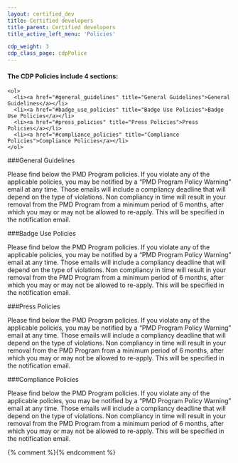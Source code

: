 ```yaml
---
layout: certified_dev
title: Certified developers
title_parent: Certified developers
title_active_left_menu: 'Policies'

cdp_weight: 3
cdp_class_page: cdpPolice
---
```


<div class="wrapperAnchors">
	<h4>The CDP  Policies include 4 sections:</h4>
	
	<ol>
	  <li><a href="#general_guidelines" title="General Guidelines">General Guidelines</a></li>
	  <li><a href="#badge_use_policies" title="Badge Use Policies">Badge Use Policies</a></li>
	  <li><a href="#press_policies" title="Press Policies">Press Policies</a></li>
	  <li><a href="#compliance_policies" title="Compliance Policies">Compliance Policies</a></li>
	</ol>
</div>

<a name="general_guidelines">
</a>
###General Guidelines

Please find below the PMD Program policies. If you violate any of the applicable policies, you may be notified by a “PMD Program Policy Warning” email at any time. Those emails will include a compliancy deadline that will depend on the type of violations. Non compliancy in time will result in your removal from the PMD Program from a minimum period of 6 months, after which you may or may not be allowed to re-apply. This will be specified in the notification email.



<a name="badge_use_policies">
</a>
###Badge Use Policies

Please find below the PMD Program policies. If you violate any of the applicable policies, you may be notified by a “PMD Program Policy Warning” email at any time. Those emails will include a compliancy deadline that will depend on the type of violations. Non compliancy in time will result in your removal from the PMD Program from a minimum period of 6 months, after which you may or may not be allowed to re-apply. This will be specified in the notification email.


<a name="press_policies">
</a>
###Press Policies

Please find below the PMD Program policies. If you violate any of the applicable policies, you may be notified by a “PMD Program Policy Warning” email at any time. Those emails will include a compliancy deadline that will depend on the type of violations. Non compliancy in time will result in your removal from the PMD Program from a minimum period of 6 months, after which you may or may not be allowed to re-apply. This will be specified in the notification email.


<a name="compliance_policies">
</a>
###Compliance Policies

Please find below the PMD Program policies. If you violate any of the applicable policies, you may be notified by a “PMD Program Policy Warning” email at any time. Those emails will include a compliancy deadline that will depend on the type of violations. Non compliancy in time will result in your removal from the PMD Program from a minimum period of 6 months, after which you may or may not be allowed to re-apply. This will be specified in the notification email.


{% comment %}<!-- Smooth scroll to -->{% endcomment %}
<script type="text/javascript" src="{{ PATH }}/assets/themes/twitter/js/scrollTo.js">
</script>
<script type="text/javascript">
	$(function(){
	
		$("ol a").on('click', function (element) { 
			var thisLink = $(this);
			scrollTo(thisLink);
		});
	
	});
</script>

